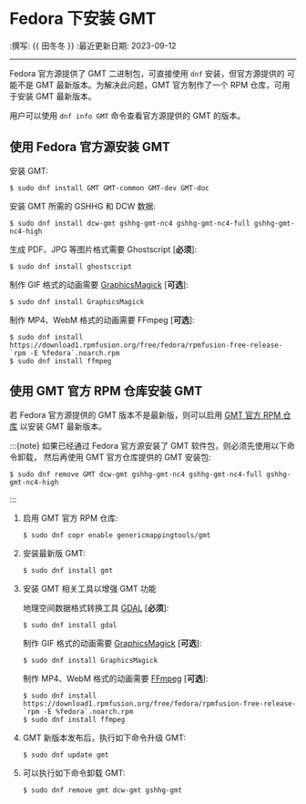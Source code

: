 # Fedora 下安装 GMT

:撰写: {{ 田冬冬 }}
:最近更新日期: 2023-09-12

---

Fedora 官方源提供了 GMT 二进制包，可直接使用 `dnf` 安装，但官方源提供的
可能不是 GMT 最新版本。为解决此问题，GMT 官方制作了一个 RPM 仓库，可用于安装
GMT 最新版本。

用户可以使用 `dnf info GMT` 命令查看官方源提供的 GMT 的版本。

## 使用 Fedora 官方源安装 GMT

安装 GMT:

```
$ sudo dnf install GMT GMT-common GMT-dev GMT-doc
```

安装 GMT 所需的 GSHHG 和 DCW 数据:

```
$ sudo dnf install dcw-gmt gshhg-gmt-nc4 gshhg-gmt-nc4-full gshhg-gmt-nc4-high
```

生成 PDF、JPG 等图片格式需要 Ghostscript \[**必须**\]:

```
$ sudo dnf install ghostscript
```

制作 GIF 格式的动画需要 [GraphicsMagick](http://www.graphicsmagick.org/) \[**可选**\]:

```
$ sudo dnf install GraphicsMagick
```

制作 MP4、WebM 格式的动画需要 FFmpeg \[**可选**\]:

```
$ sudo dnf install https://download1.rpmfusion.org/free/fedora/rpmfusion-free-release-`rpm -E %fedora`.noarch.rpm
$ sudo dnf install ffmpeg
```

## 使用 GMT 官方 RPM 仓库安装 GMT

若 Fedora 官方源提供的 GMT 版本不是最新版，则可以启用
[GMT 官方 RPM 仓库](https://copr.fedorainfracloud.org/coprs/genericmappingtools/gmt/)
以安装 GMT 最新版本。

:::{note}
如果已经通过 Fedora 官方源安装了 GMT 软件包，则必须先使用以下命令卸载，
然后再使用 GMT 官方仓库提供的 GMT 安装包:

```
$ sudo dnf remove GMT dcw-gmt gshhg-gmt-nc4 gshhg-gmt-nc4-full gshhg-gmt-nc4-high
```
:::

1. 启用 GMT 官方 RPM 仓库:

   ```
   $ sudo dnf copr enable genericmappingtools/gmt
   ```

2. 安装最新版 GMT:

   ```
   $ sudo dnf install gmt
   ```

3. 安装 GMT 相关工具以增强 GMT 功能

   地理空间数据格式转换工具 [GDAL](https://gdal.org/) \[**必须**\]:

   ```
   $ sudo dnf install gdal
   ```

   制作 GIF 格式的动画需要 [GraphicsMagick](http://www.graphicsmagick.org/) \[**可选**\]:

   ```
   $ sudo dnf install GraphicsMagick
   ```

   制作 MP4、WebM 格式的动画需要 [FFmpeg](https://ffmpeg.org/) \[**可选**\]:

   ```
   $ sudo dnf install https://download1.rpmfusion.org/free/fedora/rpmfusion-free-release-`rpm -E %fedora`.noarch.rpm
   $ sudo dnf install ffmpeg
   ```

4. GMT 新版本发布后，执行如下命令升级 GMT:

   ```
   $ sudo dnf update gmt
   ```

5. 可以执行如下命令卸载 GMT:

   ```
   $ sudo dnf remove gmt dcw-gmt gshhg-gmt
   ```
